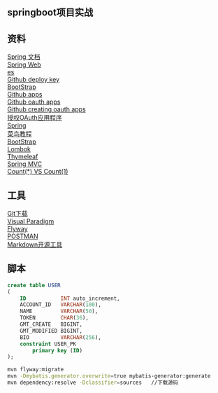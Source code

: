 ## springboot项目实战

## 资料
[Spring 文档](https://spring.io/guides)  
[Spring Web](https://spring.io/guides/gs/serving-web-content/)  
[es](https://elasticsearch.cn/explore)  
[Github deploy key](https://docs.github.com/en/developers/overview/managing-deploy-keys#deploy-keys)  
[BootStrap](https://v3.bootcss.com/getting-started)  
[Github apps](https://docs.github.com/en/developers/apps)  
[Github oauth apps](https://docs.github.com/en/developers/apps/building-oauth-apps)  
[Github creating oauth apps](https://docs.github.com/en/developers/apps/building-oauth-apps/creating-an-oauth-app)  
[授权OAuth应用程序](https://docs.github.com/en/developers/apps/building-oauth-apps/authorizing-oauth-apps)  
[Spring](https://docs.spring.io/spring-boot/docs/2.0.0.RC1/reference/htmlsingle/#bot-features-embedded-database-support)  
[菜鸟教程](https://www.runoob.com/mysql/mysql-insert-query.html)  
[BootStrap](https://v3.bootcss.com/css)  
[Lombok](https://www.projectlombok.org)    
[Thymeleaf](https://www.thymeleaf.org/doc/tutorials/3.0/usingthymeleaf.html#setting-attribute-values)   
[Spring MVC](https://docs.spring.io/spring-framework/docs/5.0.3.RELEASE/spring-framework-reference/web.html)  
[Count(*) VS Count(1)](https://mp.weixin.qq.com/s/Rwpke4BHu7Fz7KOpE2d3Lw)

## 工具
[Git下载](https://git-scm.com/download)  
[Visual Paradigm](https://www.visual-paradigm.com)  
[Flyway](https://flywaydb.org/documentation/getstarted/firststeps/maven)    
[POSTMAN](https://web.postman.co/)  
[Markdown开源工具](https://pandao.github.io/editor.md/#download)  

## 脚本
```sql
create table USER
(
    ID           INT auto_increment,
    ACCOUNT_ID   VARCHAR(100),
    NAME         VARCHAR(50),
    TOKEN        CHAR(36),
    GMT_CREATE   BIGINT,
    GMT_MODIFIED BIGINT,
    BIO          VARCHAR(256),
    constraint USER_PK
        primary key (ID)
);
```

```bash
mvn flyway:migrate
mvn -Dmybatis.generator.overwrite=true mybatis-generator:generate
mvn dependency:resolve -Dclassifier=sources   //下载源码
```


